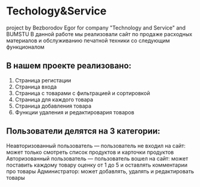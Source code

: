 # Techology&Service
project by Bezborodov Egor for company "Technology and Service" and BUMSTU
В данной работе мы реализовали сайт по продаже расходных материалов и обслуживанию печатной техники со следующим функционалом

В нашем проекте реализовано:
---
1. Страница регистации
2. Страница входа
3. Страница с товарами с фильтрацией и сортировкой
4. Страница для каждого товара
5. Страница добавления товара
6. Функции удаления и редактировария товаров 


Пользователи делятся на 3 категории:
---

Неавторизованный пользователь — пользователь не входил на сайт: может только смотреть список продуктов и карточки продуктов
Авторизованный пользователь — пользователь вошел на сайт: может поставить каждому товару оценку от 1 до 5 и оставлять комментарии про товары
Администратор: может добавлять, удалять и редактировать товары
